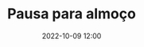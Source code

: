 ---
title: 'Pausa para almoço'
type: span
speakers:
  - PHPeste
speakersPictures: []
picture: assets/images/schedule/phpeste.jpg
linkedin: 
twitter: 
instagram: 
date: '2022-10-09 12:00'
rooms:
  - 1
---